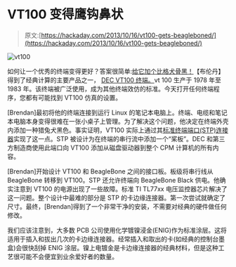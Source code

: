 # VT100 变得鹰钩鼻状

> 原文:[https://hackaday.com/2013/10/16/vt100-gets-beagleboned/](https://hackaday.com/2013/10/16/vt100-gets-beagleboned/)

![vt100](../Images/cad3810839a4222b818fccd9ba0f5293.png)

如何让一个优秀的终端变得更好？答案很简单:[给它加个比格犬骨黑！](http://www.brendanp.com/vt100-beaglebone-mod/)【布伦丹】得到了经典计算的主要产品之一， [DEC VT100 终端。](http://en.wikipedia.org/wiki/VT100)vt 100 生产于 1978 年至 1983 年。该终端被广泛使用，成为其他终端效仿的标准。今天打开任何终端程序，您都有可能找到 VT100 仿真的设置。

[Brendan]最初将他的终端连接到运行 Linux 的笔记本电脑上。终端、电缆和笔记本电脑本身变得很难在一张小桌子上管理。为了解决这个问题，他决定在终端外壳内添加一种猎兔犬黑色。事实证明，VT100 实际上通过其[标准终端端口(STP)连接器](http://www.willsworks.net/pdp11/vt1xx.htm#STP)实现了这一点。STP 被设计为在终端的串行流中添加一个“桨板”。DEC 和第三方制造商使用此端口向 VT100 添加从磁盘驱动器到整个 CPM 计算机的所有内容。

[Brendan]开始设计 VT100 和 BeagleBone 之间的接口板。板级将串行线从 BeagleBone 转移到 VT100。STP 还允许终端向 BeagleBone Black 供电。他确实注意到 VT100 的电源出现了一些故障。标准 TI TL77xx 电压监控器芯片解决了这一问题。整个设计中最难的部分是 STP 的卡边缘连接器。第一次尝试就确定了尺寸。最终，[Brendan]得到了一个非常干净的安装，不需要对经典的硬件做任何修改。

我们应该注意到，大多数 PCB 公司使用化学镀镍浸金(ENIG)作为标准涂层。这将适用于插入和拔出几次的卡边缘连接器。经常插入和取出的卡(如经典的控制台墨盒)会很快刮掉 ENIG 涂层。镍上电镀金是卡边缘连接器的经典材料，但是这种工艺很可能不会便宜到业余爱好者的数量。